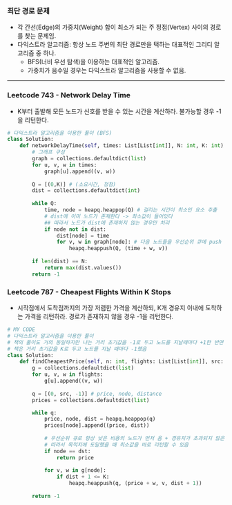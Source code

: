 ### 최단 경로 문제

* 각 간선(Edge)의 가중치(Weight) 합이 최소가 되는 주 정점(Vertex) 사이의 경로를 찾는 문제임.
* 다익스트라 알고리즘: 항상 노드 주변의 최단 경로만을 택하는 대표적인 그리디 알고리즘 중 하나.
  * BFS(너비 우선 탐색)을 이용하는 대표적인 알고리즘.
  * 가중치가 음수일 경우는 다익스트라 알고리즘을 사용할 수 없음.

---

### Leetcode 743 - Network Delay Time

* K부터 출발해 모든 노드가 신호를 받을 수 있는 시간을 계산하라. 불가능할 경우 -1을 리턴한다.

```python
# 다익스트라 알고리즘을 이용한 풀이 (BFS)
class Solution:
    def networkDelayTime(self, times: List[List[int]], N: int, K: int) -> int:
        # 그래프 구성
        graph = collections.defaultdict(list)
        for u, v, w in times:
            graph[u].append((v, w))
        
        Q = [(0,K)] # (소요시간, 정점)
        dist = collections.defaultdict(int)
        
        while Q:
            time, node = heapq.heappop(Q) # 걸리는 시간이 최소인 요소 추출
            # dist에 이미 노드가 존재한다 -> 최소값이 들어있다
            ## 따라서 노드가 dist에 존재하지 않는 경우만 처리
            if node not in dist:
                dist[node] = time
                for v, w in graph[node]: # 다음 노드들을 우선순위 큐에 push
                    heapq.heappush(Q, (time + w, v))
        
        if len(dist) == N:
            return max(dist.values())
        return -1
```

### Leetcode 787  - Cheapest Flights Within K Stops

* 시작점에서 도착점까지의 가장 저렴한 가격을 계산하되, K개 경유지 이내에 도착하는 가격을 리턴하라. 경로가 존재하지 않을 경우 -1을 리턴한다.

```python
# MY CODE
# 다익스트라 알고리즘을 이용한 풀이
# 책의 풀이도 거의 동일하지만 나는 거리 초기값을 -1로 두고 노드를 지날때마다 +1한 반면
# 책은 거리 초기값을 K로 두고 노드를 지날 때마다 -1했음
class Solution:
    def findCheapestPrice(self, n: int, flights: List[List[int]], src: int, dst: int, K: int) -> int:
        g = collections.defaultdict(list)
        for u, v, w in flights:
            g[u].append((v, w))
        
        q = [(0, src, -1)] # price, node, distance
        prices = collections.defaultdict(list)

        while q:
            price, node, dist = heapq.heappop(q)
            prices[node].append((price, dist))
            
            # 우선순위 큐로 항상 낮은 비용의 노드가 먼저 옴 + 경유지가 초과되지 않은 경우에만 큐에 들어감
            # 따라서 목적지에 도달했을 때 최소값을 바로 리턴할 수 있음
            if node == dst:
                return price
            
            for v, w in g[node]:
                if dist + 1 <= K:
                    heapq.heappush(q, (price + w, v, dist + 1))
        
        return -1
```

